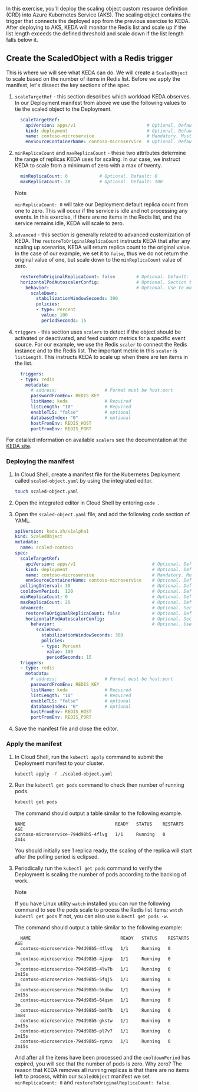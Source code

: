 In this exercise, you'll deploy the scaling object custom resource definition (CRD) into Azure Kubernetes Service (AKS). The scaling object contains the trigger that connects the deployed app from the previous exercise to KEDA. After deploying to AKS, KEDA will monitor the Redis list and scale up if the list length exceeds the defined threshold and scale down if the list length falls below it.

## Create the ScaledObject with a Redis trigger

This is where we will see what KEDA can do.  We will create a `ScaledObject` to scale based on the number of items in Redis list.  Before we apply the manifest, let's dissect the key sections of the spec.

1. `scaleTargetRef` - this section describes which workload KEDA observes. In our Deployment manifest from above we use the following values to tie the scaled object to the Deployment.

    ```yaml
      scaleTargetRef:
        apiVersion: apps/v1                           # Optional. Default: apps/v1
        kind: deployment                              # Optional. Default: Deployment
        name: contoso-microservice                    # Mandatory. Must be in the same namespace as the ScaledObject
        envSourceContainerName: contoso-microservice  # Optional. Default: .spec.template.spec.containers[0]
    ```

2. `minReplicaCount` and `maxReplicaCount` - these two attributes determine the range of replicas KEDA uses for scaling.  In our case, we instruct KEDA to scale from a minimum of zero with a max of twenty.

    ```yaml
      minReplicaCount: 0            # Optional. Default: 0
      maxReplicaCount: 20           # Optional. Default: 100
    ```

    > [!NOTE]
    > `minReplicaCount: 0` will take our Deployment default replica count from one to zero.  This will occur if the service is idle and not processing any events.  In this exercise, if there are no items in the Redis list, and the service remains idle, KEDA will scale to zero.

3. `advanced` - this section is generally related to advanced customization of KEDA. The `restoreToOriginalReplicaCount` instructs KEDA that after any scaling up scenarios, KEDA will return replica count to the original value.  In the case of our example, we set it to `false`, thus we do not return the original value of one, but scale down to the `minReplicaCount` value of zero.

    ```yaml
      restoreToOriginalReplicaCount: false        # Optional. Default: false
      horizontalPodAutoscalerConfig:              # Optional. Section to specify HPA related options
        behavior:                                 # Optional. Use to modify HPA's scaling behavior
          scaleDown:
            stabilizationWindowSeconds: 300
            policies:
            - type: Percent
              value: 100
              periodSeconds: 15
    ```

4. `triggers` - this section uses `scalers` to detect if the object should be activated or deactivated, and feed custom metrics for a specific event source.  For our example, we use the Redis `scaler` to connect the Redis instance and to the Redis list.  The important metric in this `scaler` is `listLength`.  This instructs KEDA to scale up when there are ten items in the list.

    ```yaml
      triggers:
      - type: redis
        metadata:
          # address:                  # Format must be host:port
          passwordFromEnv: REDIS_KEY
          listName: keda              # Required
          listLength: "10"            # Required
          enableTLS: "false"          # optional
          databaseIndex: "0"          # optional
          hostFromEnv: REDIS_HOST
          portFromEnv: REDIS_PORT
    ```

  For detailed information on available `scalers` see the documentation at the [KEDA site](https://keda.sh/docs/2.2/scalers/).

### Deploying the manifest

1. In Cloud Shell, create a manifest file for the Kubernetes Deployment called `scaled-object.yaml` by using the integrated editor.

      ```bash
      touch scaled-object.yaml
      ```

2. Open the integrated editor in Cloud Shell by entering `code .`

3. Open the `scaled-object.yaml` file, and add the following code section of YAML.

    ```yaml
    apiVersion: keda.sh/v1alpha1
    kind: ScaledObject
    metadata:
      name: scaled-contoso
    spec:
      scaleTargetRef:
        apiVersion: apps/v1                             # Optional. Default: apps/v1
        kind: deployment                                # Optional. Default: Deployment
        name: contoso-microservice                      # Mandatory. Must be in the same namespace as the ScaledObject
        envSourceContainerName: contoso-microservice    # Optional. Default: .spec.template.spec.containers[0]
      pollingInterval: 30                               # Optional. Default: 30 seconds
      cooldownPeriod:  120                              # Optional. Default: 300 seconds
      minReplicaCount: 0                                # Optional. Default: 0
      maxReplicaCount: 20                               # Optional. Default: 100
      advanced:                                         # Optional. Section to specify advanced options
        restoreToOriginalReplicaCount: false            # Optional. Default: false
        horizontalPodAutoscalerConfig:                  # Optional. Section to specify HPA related options
          behavior:                                     # Optional. Use to modify HPA's scaling behavior
            scaleDown:
              stabilizationWindowSeconds: 300
              policies:
              - type: Percent
                value: 100
                periodSeconds: 15
      triggers:
      - type: redis
        metadata:
          # address:                  # Format must be host:port
          passwordFromEnv: REDIS_KEY
          listName: keda              # Required
          listLength: "10"            # Required
          enableTLS: "false"          # optional
          databaseIndex: "0"          # optional
          hostFromEnv: REDIS_HOST
          portFromEnv: REDIS_PORT
    ```

4. Save the manifest file and close the editor.

### Apply the manifest

1. In Cloud Shell, run the `kubectl apply` command to submit the Deployment manifest to your cluster.

      ```bash
      kubectl apply -f ./scaled-object.yaml
      ```

2. Run the `kubectl get pods` command to check then number of running pods.

      ```bash
      kubectl get pods
      ```

    The command should output a table similar to the following example.

      ```output
      NAME                                  READY   STATUS    RESTARTS   AGE
      contoso-microservice-794d98b5-4flvg   1/1     Running   0          2m1s
      ```

    You should initially see 1 replica ready, the scaling of the replica will start after the polling period is eclipsed.

3. Periodically run the `kubectl get pods` command to verify the Deployment is scaling the number of pods according to the backlog of work.

    > [!NOTE]
    > If you have Linux utility `watch` installed you can run the following command to see the pods scale to process the Redis list items: `watch kubectl get pods`  If not, you can also use `kubectl get pods -w`.

    The command should output a table similar to the following example:

    ```output
      NAME                                  READY   STATUS    RESTARTS   AGE
      contoso-microservice-794d98b5-4flvg   1/1     Running   0          3m
      contoso-microservice-794d98b5-4jpxp   1/1     Running   0          3m
      contoso-microservice-794d98b5-4lw7b   1/1     Running   0          2m15s
      contoso-microservice-794d98b5-5fqj5   1/1     Running   0          3m
      contoso-microservice-794d98b5-5kdbw   1/1     Running   0          2m15s
      contoso-microservice-794d98b5-64qsm   1/1     Running   0          3m
      contoso-microservice-794d98b5-bmh7b   1/1     Running   0          3m8s
      contoso-microservice-794d98b5-gkstw   1/1     Running   0          2m15s
      contoso-microservice-794d98b5-pl7v7   1/1     Running   0          2m15s
      contoso-microservice-794d98b5-rgmvx   1/1     Running   0          2m15s
    ```

    And after all the items have been processed and the `cooldownPeriod` has expired, you will see that the number of pods is zero.  Why zero?  The reason that KEDA removes all running replicas is that there are no items left to process, within our `ScaledObject` manifest we set `minReplicaCount: 0` and `restoreToOriginalReplicaCount: false`.
